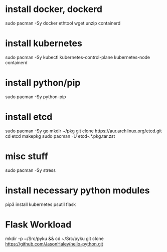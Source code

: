 

# install docker, dockerd
sudo pacman -Sy docker ethtool wget unzip containerd
# install kubernetes
sudo pacman -Sy kubectl kubernetes-control-plane kubernetes-node containerd
# install python/pip
sudo pacman -Sy python-pip

# install etcd
sudo pacman -Sy go 
mkdir ~/pkg
git clone https://aur.archlinux.org/etcd.git
cd etcd
makepkg 
sudo pacman -U etcd-.*.pkg.tar.zst 

# misc stuff 
sudo pacman -Sy stress 

# install necessary python modules
pip3 install kubernetes psutil flask  


# Flask Workload
mkdir -p ~/Src/pyku && cd ~/Src/pyku 
git clone https://github.com/JasonHaley/hello-python.git



